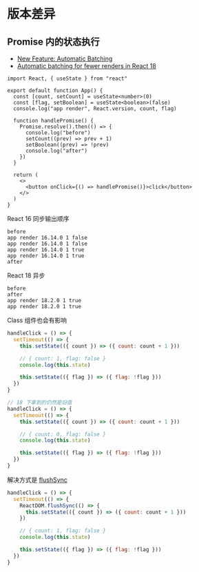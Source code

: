 # 版本差异

## Promise 内的状态执行

- [New Feature: Automatic Batching](https://react.dev/blog/2022/03/29/react-v18#new-feature-automatic-batching)
- [Automatic batching for fewer renders in React 18](https://github.com/reactwg/react-18/discussions/21)

```tsx
import React, { useState } from "react"

export default function App() {
  const [count, setCount] = useState<number>(0)
  const [flag, setBoolean] = useState<boolean>(false)
  console.log("app render", React.version, count, flag)

  function handlePromise() {
    Promise.resolve().then(() => {
      console.log("before")
      setCount((prev) => prev + 1)
      setBoolean((prev) => !prev)
      console.log("after")
    })
  }

  return (
    <>
      <button onClick={() => handlePromise()}>click</button>
    </>
  )
}
```

React 16 同步输出顺序

```
before
app render 16.14.0 1 false
app render 16.14.0 1 false
app render 16.14.0 1 true
app render 16.14.0 1 true
after
```

React 18 异步

```
before
after
app render 18.2.0 1 true
app render 18.2.0 1 true
```

Class 组件也会有影响

```jsx
handleClick = () => {
  setTimeout(() => {
    this.setState(({ count }) => ({ count: count + 1 }))

    // { count: 1, flag: false }
    console.log(this.state)

    this.setState(({ flag }) => ({ flag: !flag }))
  })
}
```

```jsx
// 18 下拿到的仍然是旧值
handleClick = () => {
  setTimeout(() => {
    this.setState(({ count }) => ({ count: count + 1 }))

    // { count: 0, flag: false }
    console.log(this.state)

    this.setState(({ flag }) => ({ flag: !flag }))
  })
}
```

解决方式是 [flushSync](./09_dom.md#flushSync)

```jsx
handleClick = () => {
  setTimeout(() => {
    ReactDOM.flushSync(() => {
      this.setState(({ count }) => ({ count: count + 1 }))
    })

    // { count: 1, flag: false }
    console.log(this.state)

    this.setState(({ flag }) => ({ flag: !flag }))
  })
}
```
